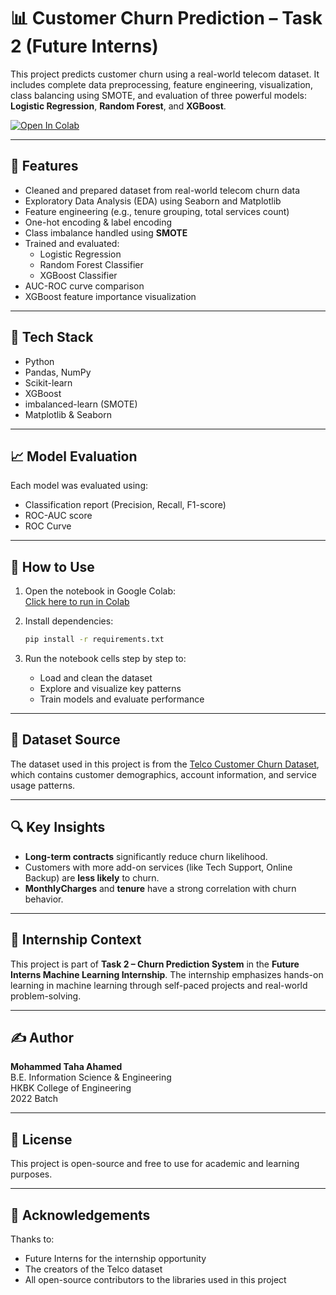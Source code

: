 # 📊 Customer Churn Prediction – Task 2 (Future Interns)

This project predicts customer churn using a real-world telecom dataset. It includes complete data preprocessing, feature engineering, visualization, class balancing using SMOTE, and evaluation of three powerful models: **Logistic Regression**, **Random Forest**, and **XGBoost**.

[![Open In Colab](https://colab.research.google.com/assets/colab-badge.svg)](https://colab.research.google.com/github/yourusername/your-repo-name/blob/main/Churn_Prediction_Task2.ipynb)

---

## 🚀 Features
- Cleaned and prepared dataset from real-world telecom churn data  
- Exploratory Data Analysis (EDA) using Seaborn and Matplotlib  
- Feature engineering (e.g., tenure grouping, total services count)  
- One-hot encoding & label encoding  
- Class imbalance handled using **SMOTE**  
- Trained and evaluated:
  - Logistic Regression  
  - Random Forest Classifier  
  - XGBoost Classifier  
- AUC-ROC curve comparison  
- XGBoost feature importance visualization  

---

## 🧰 Tech Stack
- Python  
- Pandas, NumPy  
- Scikit-learn  
- XGBoost  
- imbalanced-learn (SMOTE)  
- Matplotlib & Seaborn  

---

## 📈 Model Evaluation
Each model was evaluated using:
- Classification report (Precision, Recall, F1-score)  
- ROC-AUC score  
- ROC Curve  

---

## 📎 How to Use

1. Open the notebook in Google Colab:  
   [Click here to run in Colab](https://colab.research.google.com/github/yourusername/your-repo-name/blob/main/Churn_Prediction_Task2.ipynb)

2. Install dependencies:
   ```bash
   pip install -r requirements.txt
   ```

3. Run the notebook cells step by step to:
   - Load and clean the dataset  
   - Explore and visualize key patterns  
   - Train models and evaluate performance  

---

## 📂 Dataset Source
The dataset used in this project is from the [Telco Customer Churn Dataset](https://github.com/MohElaghory/Telco-Customer-Churn), which contains customer demographics, account information, and service usage patterns.

---

## 🔍 Key Insights
- **Long-term contracts** significantly reduce churn likelihood.  
- Customers with more add-on services (like Tech Support, Online Backup) are **less likely** to churn.  
- **MonthlyCharges** and **tenure** have a strong correlation with churn behavior.

---

## 🎯 Internship Context
This project is part of **Task 2 – Churn Prediction System** in the **Future Interns Machine Learning Internship**. The internship emphasizes hands-on learning in machine learning through self-paced projects and real-world problem-solving.

---

## ✍️ Author
**Mohammed Taha Ahamed**  
B.E. Information Science & Engineering  
HKBK College of Engineering  
2022 Batch

---

## 📄 License
This project is open-source and free to use for academic and learning purposes.

---

## 🙌 Acknowledgements
Thanks to:
- Future Interns for the internship opportunity  
- The creators of the Telco dataset  
- All open-source contributors to the libraries used in this project
